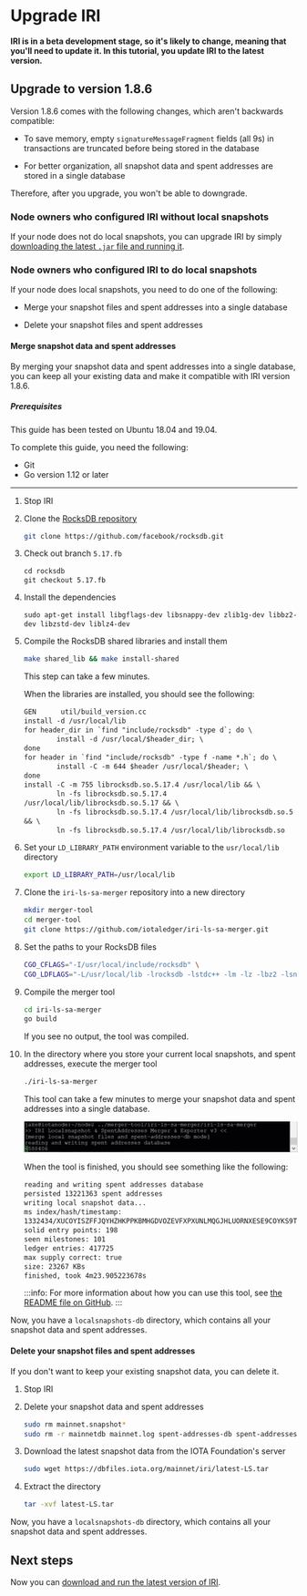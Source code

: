 # Upgrade IRI

**IRI is in a beta development stage, so it's likely to change, meaning that you'll need to update it. In this tutorial, you update IRI to the latest version.**

## Upgrade to version 1.8.6

Version 1.8.6 comes with the following changes, which aren't backwards compatible:

- To save memory, empty `signatureMessageFragment` fields (all 9s) in transactions are truncated before being stored in the database

- For better organization, all snapshot data and spent addresses are stored in a single database

Therefore, after you upgrade, you won't be able to downgrade.

### Node owners who configured IRI without local snapshots

If your node does not do local snapshots, you can upgrade IRI by simply [downloading the latest `.jar` file and running it](../how-to-guides/install-iri.md).

### Node owners who configured IRI to do local snapshots

If your node does local snapshots, you need to do one of the following:

- Merge your snapshot files and spent addresses into a single database

- Delete your snapshot files and spent addresses

#### Merge snapshot data and spent addresses

By merging your snapshot data and spent addresses into a single database, you can keep all your existing data and make it compatible with IRI version 1.8.6.

##### Prerequisites

This guide has been tested on Ubuntu 18.04 and 19.04.

To complete this guide, you need the following:

- Git
- Go version 1.12 or later

---

1. Stop IRI

2. Clone the [RocksDB repository](https://github.com/facebook/rocksdb)

    ```bash
    git clone https://github.com/facebook/rocksdb.git
    ```

3. Check out branch `5.17.fb`

    ```
    cd rocksdb
    git checkout 5.17.fb
    ```

4. Install the dependencies

    ```
    sudo apt-get install libgflags-dev libsnappy-dev zlib1g-dev libbz2-dev libzstd-dev liblz4-dev
    ```

5. Compile the RocksDB shared libraries and install them

    ```bash
    make shared_lib && make install-shared
    ```

    This step can take a few minutes.

    When the libraries are installed, you should see the following:

    ```
    GEN      util/build_version.cc
    install -d /usr/local/lib
    for header_dir in `find "include/rocksdb" -type d`; do \
            install -d /usr/local/$header_dir; \
    done
    for header in `find "include/rocksdb" -type f -name *.h`; do \
            install -C -m 644 $header /usr/local/$header; \
    done
    install -C -m 755 librocksdb.so.5.17.4 /usr/local/lib && \
            ln -fs librocksdb.so.5.17.4 /usr/local/lib/librocksdb.so.5.17 && \
            ln -fs librocksdb.so.5.17.4 /usr/local/lib/librocksdb.so.5 && \
            ln -fs librocksdb.so.5.17.4 /usr/local/lib/librocksdb.so
    ```

6. Set your `LD_LIBRARY_PATH` environment variable to the `usr/local/lib` directory

    ```bash
    export LD_LIBRARY_PATH=/usr/local/lib
    ```

7. Clone the `iri-ls-sa-merger` repository into a new directory

    ```bash
    mkdir merger-tool
    cd merger-tool
    git clone https://github.com/iotaledger/iri-ls-sa-merger.git
    ```

8. Set the paths to your RocksDB files

    ```bash
    CGO_CFLAGS="-I/usr/local/include/rocksdb" \
    CGO_LDFLAGS="-L/usr/local/lib -lrocksdb -lstdc++ -lm -lz -lbz2 -lsnappy -llz4 -lzstd"
    ```

9. Compile the merger tool

    ```bash
    cd iri-ls-sa-merger
    go build
    ```

    If you see no output, the tool was compiled.

10. In the directory where you store your current local snapshots, and spent addresses, execute the merger tool

    ```bash
    ./iri-ls-sa-merger
    ```

    This tool can take a few minutes to merge your snapshot data and spent addresses into a single database.

    ![Merger tool](../images/snapshot-merger.gif)

    When the tool is finished, you should see something like the following:

    ```
    reading and writing spent addresses database
    persisted 13221363 spent addresses
    writing local snapshot data...
    ms index/hash/timestamp: 1332434/XUCOYISZFFJQYHZHKPPKBMHGDVOZEVFXPXUNLMQGJHLUORNXESE9COYKS9TPUFAZGHXDROMDCR9VA9999/1580794859
    solid entry points: 198
    seen milestones: 101
    ledger entries: 417725
    max supply correct: true
    size: 23267 KBs
    finished, took 4m23.905223678s
    ```

    :::info:
    For more information about how you can use this tool, see [the README file on GitHub](https://github.com/iotaledger/iri-ls-sa-merger#iri-localsnapshot--spentaddresses-merger).
    :::

Now, you have a `localsnapshots-db` directory, which contains all your snapshot data and spent addresses.

#### Delete your snapshot files and spent addresses

If you don't want to keep your existing snapshot data, you can delete it.

1. Stop IRI

2. Delete your snapshot data and spent addresses

    ```bash
    sudo rm mainnet.snapshot*
    sudo rm -r mainnetdb mainnet.log spent-addresses-db spent-addresses.log
    ```

3. Download the latest snapshot data from the IOTA Foundation's server

    ```bash
    sudo wget https://dbfiles.iota.org/mainnet/iri/latest-LS.tar
    ```

4. Extract the directory

    ```bash
    tar -xvf latest-LS.tar
    ```

Now, you have a `localsnapshots-db` directory, which contains all your snapshot data and spent addresses.

## Next steps

Now you can [download and run the latest version of IRI](../how-to-guides/install-iri.md).


